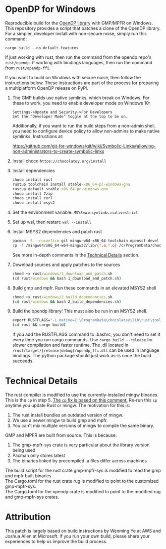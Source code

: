 # OpenDP for Windows
Reproducible build for the [OpenDP library](https://github.com/opendp/opendp) with GMP/MPFR on Windows.
This repository provides a script that patches a clone of the OpenDP library.
For a simpler, developer install with non-secure noise, simply run this command:

```shell
cargo build --no-default-features
```
If just working with rust, then run the command from the opendp repo's `rust/opendp`.
If working with bindings languages, then run the command from `rust/opendp-ffi`.

If you want to build on Windows with secure noise, then follow the instructions below.
These instructions are part of the process for preparing a multiplatform OpenDP release on PyPi.

1. The GMP builds use native symlinks, which break on Windows. For these to work, you need to enable developer mode on Windows 10:
   ```
   Settings->Update and Security->For Developers
   Set the “Developer Mode” toggle at the top to be on.
   ```
   Additionally, if you want to run the build steps from a non-admin shell, you need to configure device policy to allow non-admins to make native symlinks.  Instructions at:    
   
   https://github.com/git-for-windows/git/wiki/Symbolic-Links#allowing-non-administrators-to-create-symbolic-links


1. Install choco `https://chocolatey.org/install`
   
1. Install dependencies
   ```cmd
   choco install rust
   rustup toolchain install stable-x86_64-pc-windows-gnu
   rustup default stable-x86_64-pc-windows-gnu
   choco install 7zip
   choco install curl
   choco install msys2
   ```
   
1. Set the environment variable:
   `MSYS=winsymlinks:nativestrict`
   
1. Set up wsl, then restart:
   `wsl --install`
   
1. Install MSYS2 dependencies and patch rust
   ```bash
   pacman -S --noconfirm git mingw-w64-x86_64-toolchain openssl-devel m4 vim diffutils make
   cp -f /mingw64/x86_64-w64-mingw32/lib/{*.a,*.o} /c/ProgramData/chocolatey/lib/rust/tools/lib/rustlib/x86_64-pc-windows-gnu/lib/self-contained
   ```
   See more in-depth comments in the [Technical Details](#technical-details) section.
   
1. Download sources and apply patches to the sources
   ```cmd
   chmod +x rust/windows/1_download_and_patch.sh
   (cd rust/windows && bash 1_download_and_patch.sh)
   ```
   
1. Build gmp and mpfr. Run these commands in an elevated MSYS2 shell
   ```cmd
   chmod +x rust/windows/2_build_dependencies.sh
   (cd rust/windows && bash 2_build_dependencies.sh)
   ```
   
1. Build the opendp library! This must also be run in an MSYS2 shell.
   ```cmd
   export RUSTFLAGS="-L native=C:\ProgramData\chocolatey\lib\rust\tools\lib\rustlib\x86_64-pc-windows-gnu\lib\self-contained"
   (cd rust && cargo build)
   ```
   If you add the RUSTFLAGS command to .bashrc, you don't need to set it every time you run cargo commands.
   Use `cargo build --release` for slower compilation and faster runtime.
   The .dll located in `/rust/target/{release|debug}/opendp_ffi.dll` can be used in language bindings.
   The python package should just work as-is once the build succeeds.


# Technical Details
The rust compiler is modified to use the currently-installed mingw binaries.
This is the `cp` in step 5.
[The `cp` fix is based on this comment.](https://github.com/rust-lang/rust/issues/47048#issuecomment-569225821)
Re-run this `cp` anytime you update Rust or mingw. The motivation for this is:
1. The rust install bundles an outdated version of mingw.
2. We use a newer mingw to build gmp and mpfr.
3. You can't mix multiple versions of mingw to compile the same binary.

GMP and MPFR are built from source. This is because:
1. The gmp-mpfr-sys crate is very particular about the library version being used
2. Pacman only stores latest
3. The binaries linked by precompiled .a files differ across machines

The build script for the rust crate gmp-mpfr-sys is modified to read the gmp and mpfr built binaries.  
The Cargo.toml for the rust crate rug is modified to point to the customized gmp-mpfr-sys.  
The Cargo.toml for the opendp crate is modified to point to the modified rug and gmp-mpfr-sys crates.

# Attribution
This patch is largely based on build instructions by Wenming Ye at AWS and Joshua Allen at Microsoft.
If you run your own build, please share your experiences to help us improve the build process.
